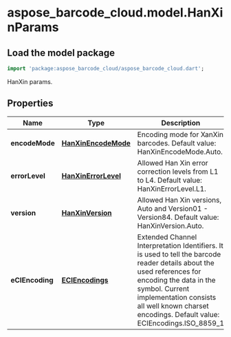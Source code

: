 # aspose_barcode_cloud.model.HanXinParams

## Load the model package

```dart
import 'package:aspose_barcode_cloud/aspose_barcode_cloud.dart';
```
HanXin params.

## Properties

Name | Type | Description | Notes
---- | ---- | ----------- | -----
**encodeMode** | [**HanXinEncodeMode**](HanXinEncodeMode.md) | Encoding mode for XanXin barcodes. Default value: HanXinEncodeMode.Auto. | [optional] [default to null]
**errorLevel** | [**HanXinErrorLevel**](HanXinErrorLevel.md) | Allowed Han Xin error correction levels from L1 to L4. Default value: HanXinErrorLevel.L1. | [optional] [default to null]
**version** | [**HanXinVersion**](HanXinVersion.md) | Allowed Han Xin versions, Auto and Version01 - Version84. Default value: HanXinVersion.Auto. | [optional] [default to null]
**eCIEncoding** | [**ECIEncodings**](ECIEncodings.md) | Extended Channel Interpretation Identifiers. It is used to tell the barcode reader details about the used references for encoding the data in the symbol. Current implementation consists all well known charset encodings. Default value: ECIEncodings.ISO_8859_1 | [optional] [default to null]

